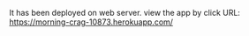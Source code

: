 It has been deployed on web server.
view the app by click URL: https://morning-crag-10873.herokuapp.com/
